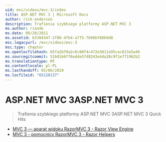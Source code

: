 ```yaml
---
uid: mvc/videos/mvc-3/index
title: ASP.NET MVC 3 | Microsoft Docs
author: rick-anderson
description: Trafienia szybkiego platformy ASP.NET MVC 3
ms.author: riande
ms.date: 09/28/2011
ms.assetid: b3384347-2f88-4fb4-a775-7b96bf88b9d8
msc.legacyurl: /mvc/videos/mvc-3
msc.type: chapter
ms.openlocfilehash: 65fa2bf9a2c6c80f4c472e3811a95cac813a5a46
ms.sourcegitcommit: 51b01b6ff8edde57d8243e4da28c9f1e7f1962b2
ms.translationtype: MT
ms.contentlocale: pl-PL
ms.lasthandoff: 05/06/2019
ms.locfileid: "65120137"
---
```

# <a name="aspnet-mvc-3"></a><span data-ttu-id="1898a-103">ASP.NET MVC 3</span><span class="sxs-lookup"><span data-stu-id="1898a-103">ASP.NET MVC 3</span></span>

> <span data-ttu-id="1898a-104">Trafienia szybkiego platformy ASP.NET MVC 3</span><span class="sxs-lookup"><span data-stu-id="1898a-104">ASP.NET MVC 3 Quick Hits</span></span>

- [<span data-ttu-id="1898a-105">MVC 3 — aparat widoku Razor</span><span class="sxs-lookup"><span data-stu-id="1898a-105">MVC 3 - Razor View Engine</span></span>](mvc-3-razor-view-engine.md)
- [<span data-ttu-id="1898a-106">MVC 3 - pomocnicy Razor</span><span class="sxs-lookup"><span data-stu-id="1898a-106">MVC 3 - Razor Helpers</span></span>](mvc-3-razor-helpers.md)
